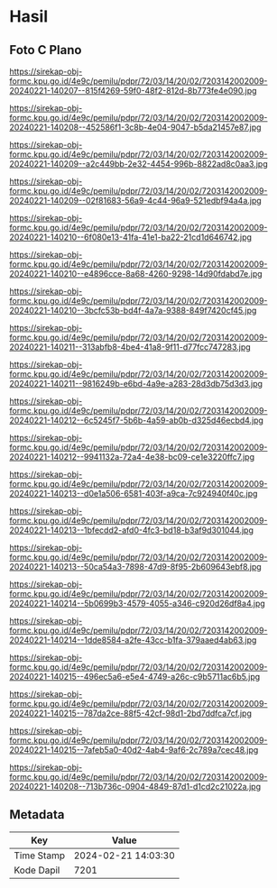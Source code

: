 # Hasil

## Foto C Plano

https://sirekap-obj-formc.kpu.go.id/4e9c/pemilu/pdpr/72/03/14/20/02/7203142002009-20240221-140207--815f4269-59f0-48f2-812d-8b773fe4e090.jpg

https://sirekap-obj-formc.kpu.go.id/4e9c/pemilu/pdpr/72/03/14/20/02/7203142002009-20240221-140208--452586f1-3c8b-4e04-9047-b5da21457e87.jpg

https://sirekap-obj-formc.kpu.go.id/4e9c/pemilu/pdpr/72/03/14/20/02/7203142002009-20240221-140209--a2c449bb-2e32-4454-996b-8822ad8c0aa3.jpg

https://sirekap-obj-formc.kpu.go.id/4e9c/pemilu/pdpr/72/03/14/20/02/7203142002009-20240221-140209--02f81683-56a9-4c44-96a9-521edbf94a4a.jpg

https://sirekap-obj-formc.kpu.go.id/4e9c/pemilu/pdpr/72/03/14/20/02/7203142002009-20240221-140210--6f080e13-41fa-41e1-ba22-21cd1d646742.jpg

https://sirekap-obj-formc.kpu.go.id/4e9c/pemilu/pdpr/72/03/14/20/02/7203142002009-20240221-140210--e4896cce-8a68-4260-9298-14d90fdabd7e.jpg

https://sirekap-obj-formc.kpu.go.id/4e9c/pemilu/pdpr/72/03/14/20/02/7203142002009-20240221-140210--3bcfc53b-bd4f-4a7a-9388-849f7420cf45.jpg

https://sirekap-obj-formc.kpu.go.id/4e9c/pemilu/pdpr/72/03/14/20/02/7203142002009-20240221-140211--313abfb8-4be4-41a8-9f11-d77fcc747283.jpg

https://sirekap-obj-formc.kpu.go.id/4e9c/pemilu/pdpr/72/03/14/20/02/7203142002009-20240221-140211--9816249b-e6bd-4a9e-a283-28d3db75d3d3.jpg

https://sirekap-obj-formc.kpu.go.id/4e9c/pemilu/pdpr/72/03/14/20/02/7203142002009-20240221-140212--6c5245f7-5b6b-4a59-ab0b-d325d46ecbd4.jpg

https://sirekap-obj-formc.kpu.go.id/4e9c/pemilu/pdpr/72/03/14/20/02/7203142002009-20240221-140212--9941132a-72a4-4e38-bc09-ce1e3220ffc7.jpg

https://sirekap-obj-formc.kpu.go.id/4e9c/pemilu/pdpr/72/03/14/20/02/7203142002009-20240221-140213--d0e1a506-6581-403f-a9ca-7c924940f40c.jpg

https://sirekap-obj-formc.kpu.go.id/4e9c/pemilu/pdpr/72/03/14/20/02/7203142002009-20240221-140213--1bfecdd2-afd0-4fc3-bd18-b3af9d301044.jpg

https://sirekap-obj-formc.kpu.go.id/4e9c/pemilu/pdpr/72/03/14/20/02/7203142002009-20240221-140213--50ca54a3-7898-47d9-8f95-2b609643ebf8.jpg

https://sirekap-obj-formc.kpu.go.id/4e9c/pemilu/pdpr/72/03/14/20/02/7203142002009-20240221-140214--5b0699b3-4579-4055-a346-c920d26df8a4.jpg

https://sirekap-obj-formc.kpu.go.id/4e9c/pemilu/pdpr/72/03/14/20/02/7203142002009-20240221-140214--1dde8584-a2fe-43cc-b1fa-379aaed4ab63.jpg

https://sirekap-obj-formc.kpu.go.id/4e9c/pemilu/pdpr/72/03/14/20/02/7203142002009-20240221-140215--496ec5a6-e5e4-4749-a26c-c9b5711ac6b5.jpg

https://sirekap-obj-formc.kpu.go.id/4e9c/pemilu/pdpr/72/03/14/20/02/7203142002009-20240221-140215--787da2ce-88f5-42cf-98d1-2bd7ddfca7cf.jpg

https://sirekap-obj-formc.kpu.go.id/4e9c/pemilu/pdpr/72/03/14/20/02/7203142002009-20240221-140215--7afeb5a0-40d2-4ab4-9af6-2c789a7cec48.jpg

https://sirekap-obj-formc.kpu.go.id/4e9c/pemilu/pdpr/72/03/14/20/02/7203142002009-20240221-140208--713b736c-0904-4849-87d1-d1cd2c21022a.jpg


## Metadata

| Key        | Value               |
| ---------- | ------------------- |
| Time Stamp | 2024-02-21 14:03:30 |
| Kode Dapil | 7201                |



